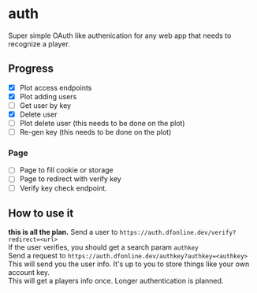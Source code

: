 # auth
Super simple OAuth like authenication for any web app that needs to recognize a player.

## Progress
- [x] Plot access endpoints
- [x] Plot adding users
- [ ] Get user by key
- [x] Delete user
- [ ] Plot delete user (this needs to be done on the plot)
- [ ] Re-gen key (this needs to be done on the plot)
### Page
- [ ] Page to fill cookie or storage
- [ ] Page to redirect with verify key
- [ ] Verify key check endpoint.

## How to use it
**this is all the plan.**
Send a user to `https://auth.dfonline.dev/verify?redirect=<url>`  
If the user verifies, you should get a search param `authkey`  
Send a request to `https://auth.dfonline.dev/authkey?authkey=<authkey>`  
This will send you the user info. It's up to you to store things like your own account key.  
This will get a players info once. Longer authentication is planned.  
